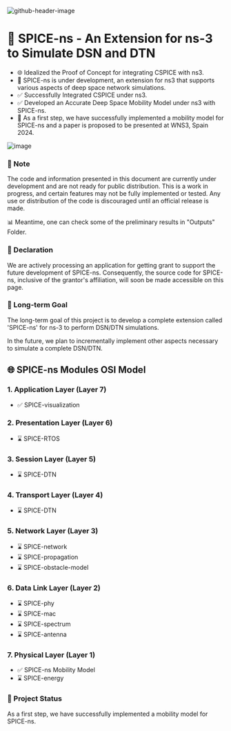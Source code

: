 ![github-header-image](https://github.com/PandiaJason/SPICE-ns-Project/assets/100123063/eb9d6a10-7491-45c6-a8f6-1dbb78f8f029)


# 📡 SPICE-ns - An Extension for ns-3 to Simulate DSN and DTN


- 🌐 Idealized the Proof of Concept for integrating CSPICE with ns3.
- 🚧 SPICE-ns is under development, an extension for ns3 that supports various aspects of deep space network simulations.
- ✅ Successfully Integrated CSPICE under ns3.
- ✅ Developed an Accurate Deep Space Mobility Model under ns3 with SPICE-ns.
- 🚀 As a first step, we have successfully implemented a mobility model for SPICE-ns and a paper is proposed to be presented at WNS3, Spain 2024.

![image](https://github.com/PandiaJason/SPICE-ns-Project/assets/100123063/ccc75658-b665-4c3f-a8fe-c60ff24cefd8)


### 🚧 Note 
The code and information presented in this document are currently under development and are not ready for public distribution. This is a work in progress, and certain features may not be fully implemented or tested. Any use or distribution of the code is discouraged until an official release is made.

📊 Meantime, one can check some of the preliminary results in "Outputs" Folder.

### 📜 Declaration
We are actively processing an application for getting grant to support the future development of SPICE-ns. Consequently, the source code for SPICE-ns, inclusive of the grantor's affiliation, will soon be made accessible on this page.

### 🎯 Long-term Goal

The long-term goal of this project is to develop a complete extension called 'SPICE-ns' for ns-3 to perform DSN/DTN simulations.

In the future, we plan to incrementally implement other aspects necessary to simulate a complete DSN/DTN.

## 🌐 SPICE-ns Modules  OSI Model

### 1. Application Layer (Layer 7)
   - ✅ SPICE-visualization

### 2. Presentation Layer (Layer 6)
   - ⌛ SPICE-RTOS

### 3. Session Layer (Layer 5)
  - ⌛ SPICE-DTN

### 4. Transport Layer (Layer 4)
   - ⌛ SPICE-DTN

### 5. Network Layer (Layer 3)
   - ⌛ SPICE-network
   - ⌛ SPICE-propagation
   - ⌛ SPICE-obstacle-model

### 6. Data Link Layer (Layer 2)
   - ⌛ SPICE-phy
   - ⌛ SPICE-mac
   - ⌛ SPICE-spectrum
   - ⌛ SPICE-antenna

### 7. Physical Layer (Layer 1)
   - ✅ SPICE-ns Mobility Model
   - ⌛ SPICE-energy


### 🚀 Project Status 

As a first step, we have successfully implemented a mobility model for SPICE-ns.

